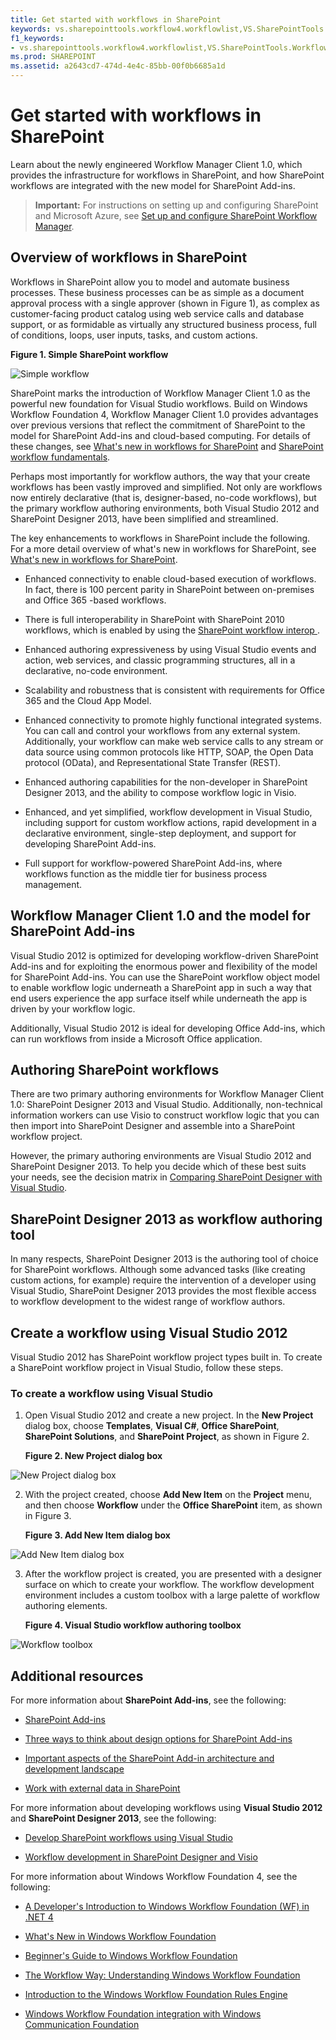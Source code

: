 ```yaml
---
title: Get started with workflows in SharePoint
keywords: vs.sharepointtools.workflow4.workflowlist,VS.SharePointTools.Workflow4.WorkflowName
f1_keywords:
- vs.sharepointtools.workflow4.workflowlist,VS.SharePointTools.Workflow4.WorkflowName
ms.prod: SHAREPOINT
ms.assetid: a2643cd7-474d-4e4c-85bb-00f0b6685a1d
---
```



# Get started with workflows in SharePoint
Learn about the newly engineered Workflow Manager Client 1.0, which provides the infrastructure for workflows in SharePoint, and how SharePoint workflows are integrated with the new model for SharePoint Add-ins.
> **Important:**
> For instructions on setting up and configuring SharePoint and Microsoft Azure, see  [Set up and configure SharePoint Workflow Manager](set-up-and-configure-sharepoint-workflow-manager.md). 
  
    
    


## Overview of workflows in SharePoint
<a name="overview"> </a>

Workflows in SharePoint allow you to model and automate business processes. These business processes can be as simple as a document approval process with a single approver (shown in Figure 1), as complex as customer-facing product catalog using web service calls and database support, or as formidable as virtually any structured business process, full of conditions, loops, user inputs, tasks, and custom actions.
  
    
    

**Figure 1. Simple SharePoint workflow**

  
    
    

  
    
    
![Simple workflow](../../images/wfSimple.gif)
  
    
    

  
    
    
SharePoint marks the introduction of Workflow Manager Client 1.0 as the powerful new foundation for Visual Studio workflows. Build on Windows Workflow Foundation 4, Workflow Manager Client 1.0 provides advantages over previous versions that reflect the commitment of SharePoint to the model for SharePoint Add-ins and cloud-based computing. For details of these changes, see  [What's new in workflows for SharePoint](what-s-new-in-workflows-for-sharepoint.md) and [SharePoint workflow fundamentals](sharepoint-workflow-fundamentals.md).
  
    
    
Perhaps most importantly for workflow authors, the way that your create workflows has been vastly improved and simplified. Not only are workflows now entirely declarative (that is, designer-based, no-code workflows), but the primary workflow authoring environments, both Visual Studio 2012 and SharePoint Designer 2013, have been simplified and streamlined.
  
    
    
The key enhancements to workflows in SharePoint include the following. For a more detail overview of what's new in workflows for SharePoint, see  [What's new in workflows for SharePoint](what-s-new-in-workflows-for-sharepoint.md).
  
    
    

- Enhanced connectivity to enable cloud-based execution of workflows. In fact, there is 100 percent parity in SharePoint between on-premises and Office 365 -based workflows.
    
  
- There is full interoperability in SharePoint with SharePoint 2010 workflows, which is enabled by using the  [SharePoint workflow interop ](sharepoint-workflow-fundamentals.md#bkm_InteropBridge).
    
  
- Enhanced authoring expressiveness by using Visual Studio events and action, web services, and classic programming structures, all in a declarative, no-code environment.
    
  
- Scalability and robustness that is consistent with requirements for Office 365 and the Cloud App Model.
    
  
- Enhanced connectivity to promote highly functional integrated systems. You can call and control your workflows from any external system. Additionally, your workflow can make web service calls to any stream or data source using common protocols like HTTP, SOAP, the Open Data protocol (OData), and Representational State Transfer (REST).
    
  
- Enhanced authoring capabilities for the non-developer in SharePoint Designer 2013, and the ability to compose workflow logic in Visio.
    
  
- Enhanced, and yet simplified, workflow development in Visual Studio, including support for custom workflow actions, rapid development in a declarative environment, single-step deployment, and support for developing SharePoint Add-ins.
    
  
- Full support for workflow-powered SharePoint Add-ins, where workflows function as the middle tier for business process management.
    
  

## Workflow Manager Client 1.0 and the model for SharePoint Add-ins
<a name="bm_appModel"> </a>

Visual Studio 2012 is optimized for developing workflow-driven SharePoint Add-ins and for exploiting the enormous power and flexibility of the model for SharePoint Add-ins. You can use the SharePoint workflow object model to enable workflow logic underneath a SharePoint app in such a way that end users experience the app surface itself while underneath the app is driven by your workflow logic.
  
    
    
Additionally, Visual Studio 2012 is ideal for developing Office Add-ins, which can run workflows from inside a Microsoft Office application.
  
    
    

## Authoring SharePoint workflows
<a name="bm_authoringwf"> </a>

There are two primary authoring environments for Workflow Manager Client 1.0: SharePoint Designer 2013 and Visual Studio. Additionally, non-technical information workers can use Visio to construct workflow logic that you can then import into SharePoint Designer and assemble into a SharePoint workflow project.
  
    
    
However, the primary authoring environments are Visual Studio 2012 and SharePoint Designer 2013. To help you decide which of these best suits your needs, see the decision matrix in  [Comparing SharePoint Designer with Visual Studio](develop-sharepoint-workflows-using-visual-studio.md#bkm_Comparing).
  
    
    

## SharePoint Designer 2013 as workflow authoring tool
<a name="bm_spd"> </a>

In many respects, SharePoint Designer 2013 is the authoring tool of choice for SharePoint workflows. Although some advanced tasks (like creating custom actions, for example) require the intervention of a developer using Visual Studio, SharePoint Designer 2013 provides the most flexible access to workflow development to the widest range of workflow authors.
  
    
    

## Create a workflow using Visual Studio 2012
<a name="create"> </a>

Visual Studio 2012 has SharePoint workflow project types built in. To create a SharePoint workflow project in Visual Studio, follow these steps.
  
    
    

### To create a workflow using Visual Studio


1. Open Visual Studio 2012 and create a new project. In the **New Project** dialog box, choose **Templates**, **Visual C#**, **Office SharePoint**, **SharePoint Solutions**, and **SharePoint Project**, as shown in Figure 2.
    
   **Figure 2. New Project dialog box**

  

  ![New Project dialog box](../../images/wfNewProject_b2.png)
  

  

  
2. With the project created, choose **Add New Item** on the **Project** menu, and then choose **Workflow** under the **Office SharePoint** item, as shown in Figure 3.
    
   **Figure 3. Add New Item dialog box**

  

  ![Add New Item dialog box](../../images/wfAddNewItemDialog_b2.png)
  

  

  
3. After the workflow project is created, you are presented with a designer surface on which to create your workflow. The workflow development environment includes a custom toolbox with a large palette of workflow authoring elements.
    
   **Figure 4. Visual Studio workflow authoring toolbox**

  

  ![Workflow toolbox](../../images/wfToolbox_b2.png)
  

  

  

## Additional resources
<a name="information"> </a>

For more information about **SharePoint Add-ins**, see the following:
  
    
    

-  [SharePoint Add-ins](http://msdn.microsoft.com/library/cd1eda9e-8e54-4223-93a9-a6ea0d18df70%28Office.15%29.aspx)
    
  
-  [Three ways to think about design options for SharePoint Add-ins](http://msdn.microsoft.com/library/0942fdce-3227-496a-8873-399fc1dbb72c%28Office.15%29.aspx)
    
  
-  [Important aspects of the SharePoint Add-in architecture and development landscape](http://msdn.microsoft.com/library/ae96572b-8f06-4fd3-854f-fc312f7f2d88%28Office.15%29.aspx)
    
  
-  [Work with external data in SharePoint](http://msdn.microsoft.com/library/1534a5f4-1d83-45b4-9714-3a1995677d85%28Office.15%29.aspx)
    
  
For more information about developing workflows using **Visual Studio 2012** and **SharePoint Designer 2013**, see the following:
  
    
    

-  [Develop SharePoint workflows using Visual Studio](develop-sharepoint-workflows-using-visual-studio.md)
    
  
-  [Workflow development in SharePoint Designer and Visio](workflow-development-in-sharepoint-designer-and-visio.md)
    
  
For more information about Windows Workflow Foundation 4, see the following: 
  
    
    

-  [A Developer's Introduction to Windows Workflow Foundation (WF) in .NET 4](http://msdn.microsoft.com/en-us/library/ee342461.aspx)
    
  
-  [What's New in Windows Workflow Foundation](http://msdn.microsoft.com/en-us/library/dd489410%28v=vs.110%29.aspx)
    
  
-  [Beginner's Guide to Windows Workflow Foundation](http://msdn.microsoft.com/en-us/netframework/first-steps-with-wf.aspx)
    
  
-  [The Workflow Way: Understanding Windows Workflow Foundation](http://msdn.microsoft.com/en-us/library/dd851337.aspx)
    
  
-  [Introduction to the Windows Workflow Foundation Rules Engine](http://msdn.microsoft.com/en-us/library/dd554919.aspx)
    
  
-  [Windows Workflow Foundation integration with Windows Communication Foundation](http://msdn.microsoft.com/en-us/library/cc626077.aspx)
    
  

